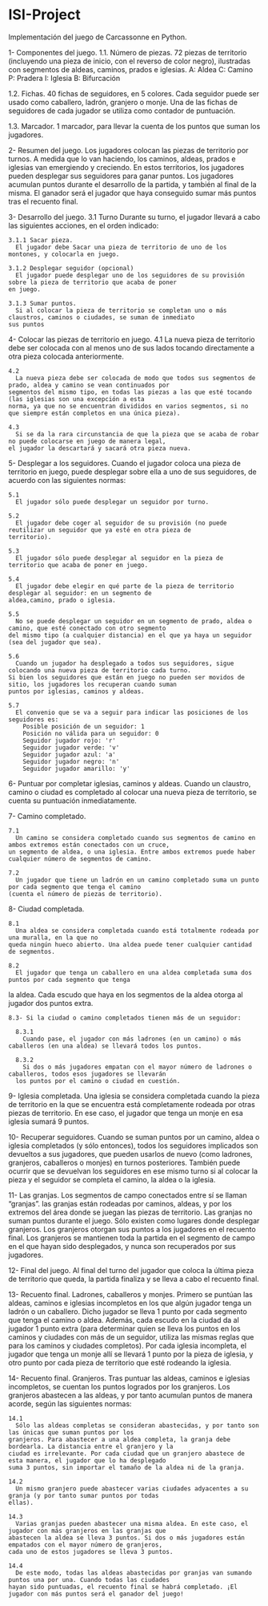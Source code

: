 # ISI-Project
Implementación del juego de Carcassonne en Python.




1- Componentes del juego.
  1.1. Número de piezas.
    72 piezas de territorio (incluyendo una pieza de inicio, con el reverso de color
  negro), ilustradas con segmentos de aldeas, caminos, prados e iglesias.
  A: Aldea
  C: Camino
  P: Pradera
  I: Iglesia
  B: Bifurcación

  1.2. Fichas.
    40 fichas de seguidores, en 5 colores. Cada seguidor puede ser usado como caballero, ladrón, granjero o monje.
  Una de las fichas de seguidores de cada jugador se utiliza como contador
  de puntuación.

  1.3. Marcador.
    1 marcador, para llevar la cuenta de los puntos que suman los jugadores.


 2- Resumen del juego.
      Los jugadores colocan las piezas de territorio por turnos. A medida que lo van haciendo, los caminos,
aldeas, prados e iglesias van emergiendo y creciendo. En estos territorios, los jugadores pueden desplegar sus
seguidores para ganar puntos. Los jugadores acumulan puntos durante el desarrollo de la partida, y también al
final de la misma. El ganador será el jugador que haya conseguido sumar más puntos tras el recuento final.

 3- Desarrollo del juego.
  3.1 Turno
    Durante su turno, el jugador llevará a cabo las siguientes acciones, en el orden indicado:

    3.1.1 Sacar pieza.
      El jugador debe Sacar una pieza de territorio de uno de los montones, y colocarla en juego.

    3.1.2 Desplegar seguidor (opcional)
      El jugador puede desplegar uno de los seguidores de su provisión sobre la pieza de territorio que acaba de poner
    en juego.

    3.1.3 Sumar puntos.
      Si al colocar la pieza de territorio se completan uno o más claustros, caminos o ciudades, se suman de inmediato
    sus puntos

  4- Colocar las piezas de territorio en juego.
    4.1
      La nueva pieza de territorio debe ser colocada con al menos uno de sus lados tocando directamente a otra pieza
    colocada anteriormente.

    4.2
      La nueva pieza debe ser colocada de modo que todos sus segmentos de prado, aldea y camino se vean continuados por
    segmentos del mismo tipo, en todas las piezas a las que esté tocando (las iglesias son una excepción a esta
    norma, ya que no se encuentran divididos en varios segmentos, si no que siempre están completos en una única pieza).

    4.3
      Si se da la rara circunstancia de que la pieza que se acaba de robar no puede colocarse en juego de manera legal,
    el jugador la descartará y sacará otra pieza nueva.


  5- Desplegar a los seguidores.
    Cuando el jugador coloca una pieza de territorio en juego, puede desplegar sobre ella a uno de sus seguidores, de
    acuerdo con las siguientes normas:

    5.1
      El jugador sólo puede desplegar un seguidor por turno.

    5.2
      El jugador debe coger al seguidor de su provisión (no puede reutilizar un seguidor que ya esté en otra pieza de
    territorio).

    5.3
      El jugador sólo puede desplegar al seguidor en la pieza de territorio que acaba de poner en juego.

    5.4
      El jugador debe elegir en qué parte de la pieza de territorio desplegar al seguidor: en un segmento de
    aldea,camino, prado o iglesia.

    5.5
      No se puede desplegar un seguidor en un segmento de prado, aldea o camino, que esté conectado con otro segmento
    del mismo tipo (a cualquier distancia) en el que ya haya un seguidor (sea del jugador que sea).

    5.6
      Cuando un jugador ha desplegado a todos sus seguidores, sigue colocando una nueva pieza de territorio cada turno.
    Si bien los seguidores que están en juego no pueden ser movidos de sitio, los jugadores los recuperan cuando suman
    puntos por iglesias, caminos y aldeas.

    5.7
      El convenio que se va a seguir para indicar las posiciones de los seguidores es:
        Posible posición de un seguidor: 1
        Posición no válida para un seguidor: 0
        Seguidor jugador rojo: 'r'
        Seguidor jugador verde: 'v'
        Seguidor jugador azul: 'a'
        Seguidor jugador negro: 'n'
        Seguidor jugador amarillo: 'y'


  6- Puntuar por completar iglesias, caminos y aldeas.
    Cuando un claustro, camino o ciudad es completado al colocar una nueva pieza de territorio, se cuenta su puntuación
  inmediatamente.


  7- Camino completado.

    7.1
      Un camino se considera completado cuando sus segmentos de camino en ambos extremos están conectados con un cruce,
    un segmento de aldea, o una iglesia. Entre ambos extremos puede haber cualquier número de segmentos de camino.

    7.2
      Un jugador que tiene un ladrón en un camino completado suma un punto por cada segmento que tenga el camino
    (cuenta el número de piezas de territorio).


  8- Ciudad completada.

    8.1
      Una aldea se considera completada cuando está totalmente rodeada por una muralla, en la que no
    queda ningún hueco abierto. Una aldea puede tener cualquier cantidad de segmentos.

    8.2
      El jugador que tenga un caballero en una aldea completada suma dos puntos por cada segmento que tenga
la aldea. Cada escudo que haya en los segmentos de la aldea otorga al jugador dos puntos extra.

    8.3- Si la ciudad o camino completados tienen más de un seguidor:

      8.3.1
        Cuando pase, el jugador con más ladrones (en un camino) o más caballeros (en una aldea) se llevará todos los puntos.

      8.3.2
        Si dos o más jugadores empatan con el mayor número de ladrones o caballeros, todos esos jugadores se llevarán
      los puntos por el camino o ciudad en cuestión.


  9- Iglesia completada.
    Una iglesia se considera completada cuando la pieza de territorio en la que se encuentra está completamente
  rodeada por otras piezas de territorio. En ese caso, el jugador que tenga un monje en esa iglesia sumará 9 puntos.


  10- Recuperar seguidores.
    Cuando se suman puntos por un camino, aldea o iglesia completados (y sólo entonces), todos los seguidores
  implicados son devueltos a sus jugadores, que pueden usarlos de nuevo (como ladrones, granjeros, caballeros o
  monjes) en turnos posteriores. También puede ocurrir que se devuelvan los seguidores en ese mismo turno si al
  colocar la pieza y el seguidor se completa el camino, la aldea o la iglesia.


  11- Las granjas.
    Los segmentos de campo conectados entre sí se llaman “granjas”. las granjas están rodeadas por caminos, aldeas, y
  por los extremos del área donde se juegan las piezas de territorio. Las granjas no suman puntos durante el juego.
  Sólo existen como lugares donde desplegar granjeros. Los granjeros otorgan sus puntos a los jugadores en el recuento
  final. Los granjeros se mantienen toda la partida en el segmento de campo en el que hayan sido desplegados, y nunca
  son recuperados por sus jugadores.


  12- Final del juego.
    Al final del turno del jugador que coloca la última pieza de territorio que queda, la partida finaliza y se lleva
  a cabo el recuento final.


  13- Recuento final. Ladrones, caballeros y monjes.
    Primero se puntúan las aldeas, caminos e iglesias incompletos en los que algún jugador tenga un ladrón o un
  caballero. Dicho jugador se lleva 1 punto por cada segmento que tenga el camino o aldea. Además, cada escudo en la
  ciudad da al jugador 1 punto extra (para determinar quien se lleva los puntos en los caminos y ciudades con más de
  un seguidor, utiliza las mismas reglas que para los caminos y ciudades completos). Por cada iglesia incompleta, el
  jugador que tenga un monje allí se llevará 1 punto por la pieza de iglesia, y otro punto por cada pieza de
  territorio que esté rodeando la iglesia.


  14- Recuento final. Granjeros.
    Tras puntuar las aldeas, caminos e iglesias incompletos, se cuentan los puntos logrados por los granjeros. Los
  granjeros abastecen a las aldeas, y por tanto acumulan puntos de manera acorde, según las siguientes normas:

    14.1
      Sólo las aldeas completas se consideran abastecidas, y por tanto son las únicas que suman puntos por los
    granjeros. Para abastecer a una aldea completa, la granja debe bordearla. La distancia entre el granjero y la
    ciudad es irrelevante. Por cada ciudad que un granjero abastece de esta manera, el jugador que lo ha desplegado
    suma 3 puntos, sin importar el tamaño de la aldea ni de la granja.

    14.2
      Un mismo granjero puede abastecer varias ciudades adyacentes a su granja (y por tanto sumar puntos por todas
    ellas).

    14.3
      Varias granjas pueden abastecer una misma aldea. En este caso, el jugador con más granjeros en las granjas que
    abastecen la aldea se lleva 3 puntos. Si dos o más jugadores están empatados con el mayor número de granjeros,
    cada uno de estos jugadores se lleva 3 puntos.

    14.4
      De este modo, todas las aldeas abastecidas por granjas van sumando puntos una por una. Cuando todas las ciudades
    hayan sido puntuadas, el recuento final se habrá completado. ¡El jugador con más puntos será el ganador del juego!

